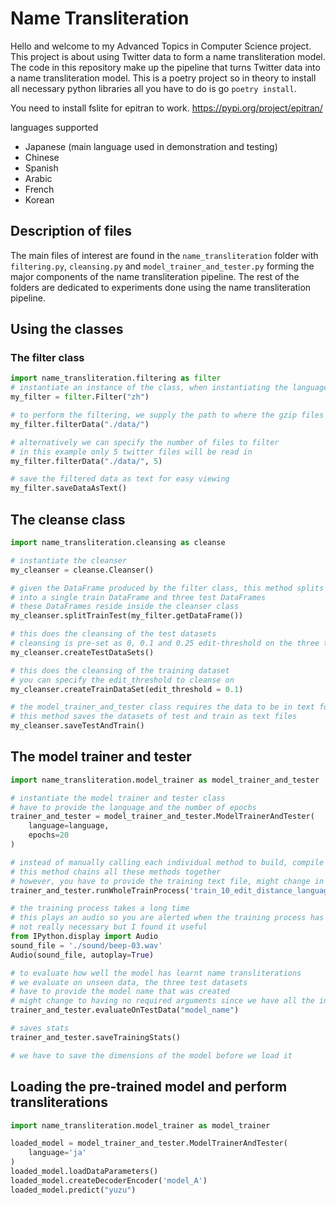# Name Transliteration

Hello and welcome to my Advanced Topics in Computer Science project. This project is about using Twitter data to form a name transliteration model. The code in this repository make up the pipeline that turns Twitter data into a name transliteration model. This is a poetry project so in theory to install all necessary python libraries all you have to do is go ```poetry install```.

You need to install fslite for epitran to work.
<https://pypi.org/project/epitran/>

languages supported

- Japanese (main language used in demonstration and testing)
- Chinese
- Spanish
- Arabic
- French
- Korean

## Description of files

The main files of interest are found in the ```name_transliteration``` folder with ```filtering.py```, ```cleansing.py``` and ```model_trainer_and_tester.py``` forming the major components of the name transliteration pipeline. The rest of the folders are dedicated to experiments done using the name transliteration pipeline.

## Using the classes

### The filter class

```python
import name_transliteration.filtering as filter
# instantiate an instance of the class, when instantiating the language is also set
my_filter = filter.Filter("zh")

# to perform the filtering, we supply the path to where the gzip files are stored
my_filter.filterData("./data/")

# alternatively we can specify the number of files to filter
# in this example only 5 twitter files will be read in
my_filter.filterData("./data/", 5)

# save the filtered data as text for easy viewing
my_filter.saveDataAsText()
```

## The cleanse class

```python
import name_transliteration.cleansing as cleanse

# instantiate the cleanser
my_cleanser = cleanse.Cleanser()

# given the DataFrame produced by the filter class, this method splits that DataFrame
# into a single train DataFrame and three test DataFrames
# these DataFrames reside inside the cleanser class
my_cleanser.splitTrainTest(my_filter.getDataFrame())

# this does the cleansing of the test datasets
# cleansing is pre-set as 0, 0.1 and 0.25 edit-threshold on the three test datasets
my_cleanser.createTestDataSets()

# this does the cleansing of the training dataset
# you can specify the edit_threshold to cleanse on
my_cleanser.createTrainDataSet(edit_threshold = 0.1)

# the model_trainer_and_tester class requires the data to be in text format
# this method saves the datasets of test and train as text files
my_cleanser.saveTestAndTrain()
```

## The model trainer and tester

```python
import name_transliteration.model_trainer as model_trainer_and_tester

# instantiate the model trainer and tester class
# have to provide the language and the number of epochs
trainer_and_tester = model_trainer_and_tester.ModelTrainerAndTester(
    language=language, 
    epochs=20
)

# instead of manually calling each individual method to build, compile and train the model
# this method chains all these methods together
# however, you have to provide the training text file, might change in the future
trainer_and_tester.runWholeTrainProcess('train_10_edit_distance_language_cleansed.txt', 'model_name')

# the training process takes a long time
# this plays an audio so you are alerted when the training process has finished
# not really necessary but I found it useful
from IPython.display import Audio
sound_file = './sound/beep-03.wav'
Audio(sound_file, autoplay=True)

# to evaluate how well the model has learnt name transliterations
# we evaluate on unseen data, the three test datasets
# have to provide the model name that was created
# might change to having no required arguments since we have all the information already
trainer_and_tester.evaluateOnTestData("model_name")

# saves stats
trainer_and_tester.saveTrainingStats()

# we have to save the dimensions of the model before we load it
```

## Loading the pre-trained model and perform transliterations

```python
import name_transliteration.model_trainer as model_trainer

loaded_model = model_trainer_and_tester.ModelTrainerAndTester(
    language='ja'
)
loaded_model.loadDataParameters()
loaded_model.createDecoderEncoder('model_A')
loaded_model.predict("yuzu")
```
